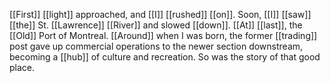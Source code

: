 [[First]] [[light]] approached, and [[I]] [[rushed]] [[on]]. Soon, [[I]] [[saw]] [[the]] St. [[Lawrence]] [[River]] and slowed [[down]]. [[At]] [[last]], the [[Old]] Port of Montreal. [[Around]] when I was born, the former [[trading]] post gave up commercial operations to the newer section downstream, becoming a [[hub]] of culture and recreation. So was the story of that good place. 